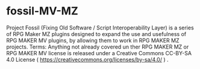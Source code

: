 # fossil-MV-MZ
Project Fossil (Fixing Old Software / Script Interoperability Layer) is a series of RPG Maker MZ plugins designed to expand the use and usefulness of RPG MAKER MV plugins, by allowing them to work in RPG MAKER MZ projects.
Terms: Anything not already covered un ther RPG MAKER MZ or RPG MAKER MV license is released under a Creative Commons CC-BY-SA 4.0 License ( https://creativecommons.org/licenses/by-sa/4.0/ ) .  
